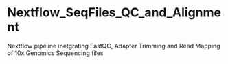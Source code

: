 # Nextflow_SeqFiles_QC_and_Alignment
Nextflow pipeline inetgrating FastQC, Adapter Trimming and Read Mapping of 10x Genomics Sequencing files
